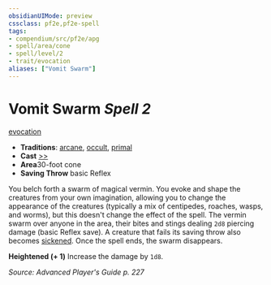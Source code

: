 ```yaml
---
obsidianUIMode: preview
cssclass: pf2e,pf2e-spell
tags:
- compendium/src/pf2e/apg
- spell/area/cone
- spell/level/2
- trait/evocation
aliases: ["Vomit Swarm"]
---
```

# Vomit Swarm *Spell 2*   
[evocation](../../rules/traits/evocation.md)  

- **Traditions**: [arcane](../../rules/traits/arcane.md), [occult](../../rules/traits/occult.md), [primal](../../rules/traits/primal.md)
- **Cast** [>>](../../rules/core-rulebook/chapter-9-playing-the-game.md#Actions "Two-Action") 
- **Area**30-foot cone
- **Saving Throw**  basic Reflex

You belch forth a swarm of magical vermin. You evoke and shape the creatures from your own imagination, allowing you to change the appearance of the creatures (typically a mix of centipedes, roaches, wasps, and worms), but this doesn't change the effect of the spell. The vermin swarm over anyone in the area, their bites and stings dealing `2d8` piercing damage (basic Reflex save). A creature that fails its saving throw also becomes [sickened](../../rules/conditions.md#Sickened). Once the spell ends, the swarm disappears.

**Heightened (+ 1)** Increase the damage by `1d8`.

*Source: Advanced Player's Guide p. 227*